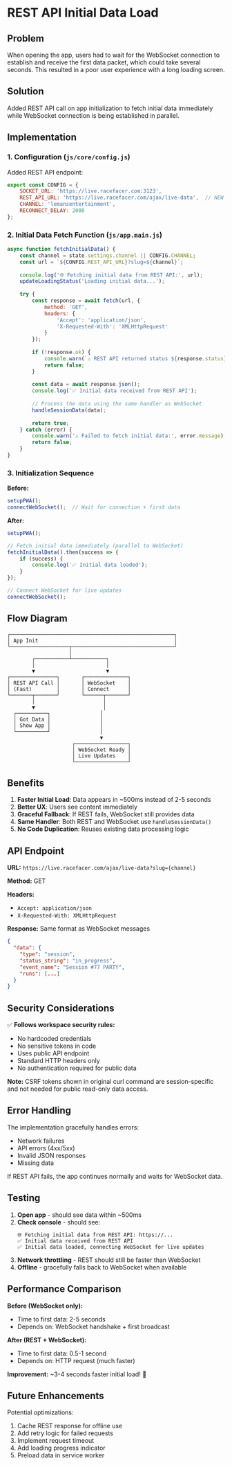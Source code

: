 # REST API Initial Data Load

## Problem

When opening the app, users had to wait for the WebSocket connection to establish and receive the first data packet, which could take several seconds. This resulted in a poor user experience with a long loading screen.

## Solution

Added REST API call on app initialization to fetch initial data immediately while WebSocket connection is being established in parallel.

## Implementation

### 1. Configuration (`js/core/config.js`)

Added REST API endpoint:
```javascript
export const CONFIG = {
    SOCKET_URL: 'https://live.racefacer.com:3123',
    REST_API_URL: 'https://live.racefacer.com/ajax/live-data',  // NEW
    CHANNEL: 'lemansentertainment',
    RECONNECT_DELAY: 2000
};
```

### 2. Initial Data Fetch Function (`js/app.main.js`)

```javascript
async function fetchInitialData() {
    const channel = state.settings.channel || CONFIG.CHANNEL;
    const url = `${CONFIG.REST_API_URL}?slug=${channel}`;
    
    console.log('🌐 Fetching initial data from REST API:', url);
    updateLoadingStatus('Loading initial data...');
    
    try {
        const response = await fetch(url, {
            method: 'GET',
            headers: {
                'Accept': 'application/json',
                'X-Requested-With': 'XMLHttpRequest'
            }
        });
        
        if (!response.ok) {
            console.warn(`⚠️ REST API returned status ${response.status}`);
            return false;
        }
        
        const data = await response.json();
        console.log('✅ Initial data received from REST API');
        
        // Process the data using the same handler as WebSocket
        handleSessionData(data);
        
        return true;
    } catch (error) {
        console.warn('⚠️ Failed to fetch initial data:', error.message);
        return false;
    }
}
```

### 3. Initialization Sequence

**Before:**
```javascript
setupPWA();
connectWebSocket();  // Wait for connection + first data
```

**After:**
```javascript
setupPWA();

// Fetch initial data immediately (parallel to WebSocket)
fetchInitialData().then(success => {
    if (success) {
        console.log('✅ Initial data loaded');
    }
});

// Connect WebSocket for live updates
connectWebSocket();
```

## Flow Diagram

```
┌─────────────────────────────────────────────────────┐
│ App Init                                            │
└───────────────────┬─────────────────────────────────┘
                    │
        ┌───────────┴───────────┐
        │                       │
        ▼                       ▼
┌───────────────┐       ┌──────────────┐
│ REST API Call │       │ WebSocket    │
│ (Fast)        │       │ Connect      │
└───────┬───────┘       └──────┬───────┘
        │                      │
        ▼                      │
  ┌──────────┐                │
  │ Got Data │                │
  │ Show App │                │
  └──────────┘                │
                              ▼
                     ┌─────────────────┐
                     │ WebSocket Ready │
                     │ Live Updates    │
                     └─────────────────┘
```

## Benefits

1. **Faster Initial Load**: Data appears in ~500ms instead of 2-5 seconds
2. **Better UX**: Users see content immediately
3. **Graceful Fallback**: If REST fails, WebSocket still provides data
4. **Same Handler**: Both REST and WebSocket use `handleSessionData()`
5. **No Code Duplication**: Reuses existing data processing logic

## API Endpoint

**URL:** `https://live.racefacer.com/ajax/live-data?slug={channel}`

**Method:** GET

**Headers:**
- `Accept: application/json`
- `X-Requested-With: XMLHttpRequest`

**Response:** Same format as WebSocket messages
```json
{
  "data": {
    "type": "session",
    "status_string": "in_progress",
    "event_name": "Session #77 PARTY",
    "runs": [...]
  }
}
```

## Security Considerations

✅ **Follows workspace security rules:**
- No hardcoded credentials
- No sensitive tokens in code
- Uses public API endpoint
- Standard HTTP headers only
- No authentication required for public data

**Note:** CSRF tokens shown in original curl command are session-specific and not needed for public read-only data access.

## Error Handling

The implementation gracefully handles errors:
- Network failures
- API errors (4xx/5xx)
- Invalid JSON responses
- Missing data

If REST API fails, the app continues normally and waits for WebSocket data.

## Testing

1. **Open app** - should see data within ~500ms
2. **Check console** - should see:
   ```
   🌐 Fetching initial data from REST API: https://...
   ✅ Initial data received from REST API
   ✅ Initial data loaded, connecting WebSocket for live updates
   ```
3. **Network throttling** - REST should still be faster than WebSocket
4. **Offline** - gracefully falls back to WebSocket when available

## Performance Comparison

**Before (WebSocket only):**
- Time to first data: 2-5 seconds
- Depends on: WebSocket handshake + first broadcast

**After (REST + WebSocket):**
- Time to first data: 0.5-1 second
- Depends on: HTTP request (much faster)

**Improvement:** ~3-4 seconds faster initial load! 🚀

## Future Enhancements

Potential optimizations:
1. Cache REST response for offline use
2. Add retry logic for failed requests
3. Implement request timeout
4. Add loading progress indicator
5. Preload data in service worker

